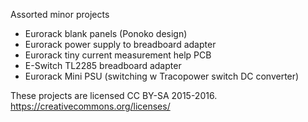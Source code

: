 Assorted minor projects

* Eurorack blank panels (Ponoko design)
* Eurorack power supply to breadboard adapter
* Eurorack tiny current measurement help PCB
* E-Switch TL2285 breadboard adapter
* Eurorack Mini PSU (switching w Tracopower switch DC converter)

These projects are licensed CC BY-SA 2015-2016.
https://creativecommons.org/licenses/


